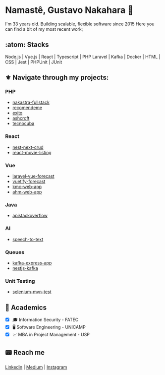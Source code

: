 # Namastê, Gustavo Nakahara :full_moon_with_face:

I'm 33 years old. Building scalable, flexible software since 2015
Here you can find a bit of my most recent work; 

## :atom: Stacks
Node.js | Vue.js | React | Typescript | PHP Laravel | Kafka | Docker | HTML | CSS | Jest | PHPUnit | JUnit

## :fleur_de_lis: Navigate through my projects:

### PHP
- [nakastra-fullstack](https://github.com/nakaharag/nakastra-fullstack)
- [recomendeme](https://github.com/nakaharag/recomendeme)
- [exito](https://github.com/nakaharag/exito)
- [ashcroft](https://github.com/nakaharag/ASHCROFT)
- [tecnocuba](https://github.com/nakaharag/TECNOCUBA)

### React
- [nest-next-crud](https://github.com/nakaharag/nest-next-crud)
- [react-movie-listing](https://github.com/nakaharag/react-movie-listing)

### Vue
- [laravel-vue-forecast](https://github.com/nakaharag/laravel-vue-forecast)
- [vuetify-forecast](https://github.com/nakaharag/vuetify-forecast)
- [kmc-web-app](https://github.com/nakaharag/kmc-web-app)
- [ahm-web-app](https://github.com/nakaharag/ahm-web-app)

### Java
- [apistackoverflow](https://github.com/nakaharag/apistackoverflow)

### AI
- [speech-to-text](https://github.com/nakaharag/speech-to-text)

### Queues
- [kafka-express-app](https://github.com/nakaharag/kafka-express-app)
- [nestjs-kafka](https://github.com/nakaharag/nestjs-kafka)

### Unit Testing
- [selenium-mvn-test](https://github.com/nakaharag/selenium-mvn-test)

## 📖 Academics
- [x] :mortar_board: Information Security - FATEC
- [x] :desktop_computer: Software Engineering - UNICAMP
- [X] :chart_with_upwards_trend: MBA in Project Management - USP

## :pager: Reach me
[Linkedin](https://www.linkedin.com/in/gustavonakahara/)  |
[Medium](https://medium.com/@nakaharag)  |
[Instagram](https://www.instagram.com/nakaharag/)
